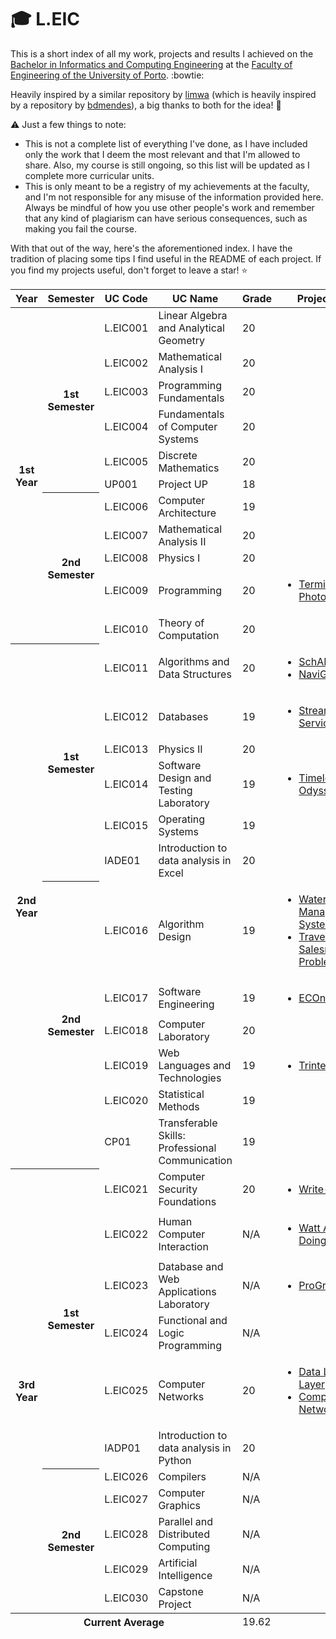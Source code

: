 # :mortar_board: L.EIC

This is a short index of all my work, projects and results I achieved on the [Bachelor in Informatics and Computing Engineering](https://sigarra.up.pt/feup/en/cur_geral.cur_view?pv_curso_id=22841&pv_ano_lectivo=2024) at the [Faculty of Engineering of the University of Porto](https://sigarra.up.pt/feup/en/web_page.Inicial). :bowtie:

Heavily inspired by a similar repository by [limwa](https://github.com/limwa/feup?tab=readme-ov-file) (which is heavily inspired by a repository by [bdmendes](https://github.com/bdmendes/feup)), a big thanks to both for the idea! :raised_hands:

:warning: Just a few things to note:
- This is not a complete list of everything I've done, as I have included only the work that I deem the most relevant and that I'm allowed to share. Also, my course is still ongoing, so this list will be updated as I complete more curricular units.
- This is only meant to be a registry of my achievements at the faculty, and I'm not responsible for any misuse of the information provided here. Always be mindful of how you use other people's work and remember that any kind of plagiarism can have serious consequences, such as making you fail the course.

With that out of the way, here's the aforementioned index. I have the tradition of placing some tips I find useful in the README of each project. If you find my projects useful, don't forget to leave a star! :star:

<table>
    <thead>
        <tr>
            <th>Year</th>
            <th>Semester</th>
            <th>UC Code</th>
            <th>UC Name</th>
            <th>Grade</th>
            <th>Project(s)</th>
        </tr>
    </thead>
    <tbody>
        <tr>
            <th rowspan="11">1st Year</th>
            <th rowspan="6">1st Semester</th>
            <td>L.EIC001</td>
            <td>Linear Algebra and Analytical Geometry</td>
            <td>20</td>
            <td></td>
        </tr>
        <tr>
            <td>L.EIC002</td>
            <td>Mathematical Analysis I</td>
            <td>20</td>
            <td></td>
        </tr>
        <tr>
            <td>L.EIC003</td>
            <td>Programming Fundamentals</td>
            <td>20</td>
            <td></td>
        </tr>
        <tr>
            <td>L.EIC004</td>
            <td>Fundamentals of Computer Systems</td>
            <td>20</td>
            <td></td>
        </tr>
        <tr>
            <td>L.EIC005</td>
            <td>Discrete Mathematics</td>
            <td>20</td>
            <td></td>
        </tr>
        <tr>
            <td>UP001</td>
            <td>Project UP</td>
            <td>18</td>
            <td></td>
        </tr>
        <tr>
            <th rowspan="5">2nd Semester</th>
            <td>L.EIC006</td>
            <td>Computer Architecture</td>
            <td>19</td>
            <td></td>
        </tr>
        <tr>
            <td>L.EIC007</td>
            <td>Mathematical Analysis II</td>
            <td>20</td>
            <td></td>
        </tr>
        <tr>
            <td>L.EIC008</td>
            <td>Physics I</td>
            <td>20</td>
            <td></td>
        </tr>
        <tr>
            <td>L.EIC009</td>
            <td>Programming</td>
            <td>20</td>
            <td><ul>
                <li><a href="https://github.com/Process-ing/feup-prog">Terminal Photoshop</a></li>
            </ul></td>
        </tr>
        <tr>
            <td>L.EIC010</td>
            <td>Theory of Computation</td>
            <td>20</td>
            <td></td>
        </tr>
        <tr>
            <th rowspan="12">2nd Year</th>
            <th rowspan="6">1st Semester</th>
            <td>L.EIC011</td>
            <td>Algorithms and Data Structures</td>
            <td>20</td>
            <td><ul>
                <li><a href="https://github.com/Process-ing/feup-aed1">SchAEDuler</a></li>
                <li><a href="https://github.com/Process-ing/feup-aed2">NaviGraph</a></li>
            </ul></td>
        </tr>
        <tr>
            <td>L.EIC012</td>
            <td>Databases</td>
            <td>19</td>
            <td><ul>
                <li><a href="https://github.com/Process-ing/feup-bd">Streaming Service DB</a></li>
            </ul></td>
        </tr>
        <tr>
            <td>L.EIC013</td>
            <td>Physics II</td>
            <td>20</td>
            <td></td>
        </tr>
        <tr>
            <td>L.EIC014</td>
            <td>Software Design and Testing Laboratory</td>
            <td>19</td>
            <td><ul>
                <li><a href="https://github.com/Process-ing/feup-ldts">Timeless Odyssey</a></li>
            </ul></td>
        </tr>
        <tr>
            <td>L.EIC015</td>
            <td>Operating Systems</td>
            <td>19</td>
            <td></td>
        </tr>
        <tr>
            <td>IADE01</td>
            <td>Introduction to data analysis in Excel</td>
            <td>20</td>
            <td></td>
        </tr>
        <tr>
            <th rowspan="6">2nd Semester</th>
            <td>L.EIC016</td>
            <td>Algorithm Design</td>
            <td>19</td>
            <td><ul>
                <li><a href="https://github.com/Process-ing/feup-da1">Water Management System</a></li>
                <li><a href="https://github.com/Process-ing/feup-da2">Travelling Salesman Problem</a></li>
            </ul></td>
        </tr>
        <tr>
            <td>L.EIC017</td>
            <td>Software Engineering</td>
            <td>19</td>
            <td><ul>
                <li><a href="https://github.com/Process-ing/feup-esof">ECOnnect</a></li>
            </ul></td>
        </tr>
        <tr>
            <td>L.EIC018</td>
            <td>Computer Laboratory</td>
            <td>20</td>
            <td></td>
        </tr>
        <tr>
            <td>L.EIC019</td>
            <td>Web Languages and Technologies</td>
            <td>19</td>
            <td><ul>
                <li><a href="https://github.com/Process-ing/feup-ltw">Trinted</a></li>
            </ul></td>
        </tr>
        <tr>
            <td>L.EIC020</td>
            <td>Statistical Methods</td>
            <td>19</td>
            <td></td>
        </tr>
        <tr>
            <td>CP01</td>
            <td>Transferable Skills: Professional Communication</td>
            <td>19</td>
            <td></td>
        </tr>
        <tr>
            <th rowspan="11">3rd Year</th>
            <th rowspan="6">1st Semester</th>
            <td>L.EIC021</td>
            <td>Computer Security Foundations</td>
            <td>20</td>
            <td><ul>
                <li><a href="https://github.com/Process-ing/feup-fsi">Write-Ups</a></li>
            </ul></td>
        </tr>
        <tr>
            <td>L.EIC022</td>
            <td>Human Computer Interaction</td>
            <td>N/A</td>
            <td><ul>
                <li><a href="https://github.com/Process-ing/feup-ipc">Watt Are You Doing?</a></li>
            </ul></td>
        </tr>
        <tr>
            <td>L.EIC023</td>
            <td>Database and Web Applications Laboratory</td>
            <td>N/A</td>
            <td><ul>
                <li><a href="https://github.com/Process-ing/feup-lbaw">ProGram</a></li>
            </ul></td>
        </tr>
        <tr>
            <td>L.EIC024</td>
            <td>Functional and Logic Programming</td>
            <td>N/A</td>
            <td></td>
        </tr>
        <tr>
            <td>L.EIC025</td>
            <td>Computer Networks</td>
            <td>20</td>
            <td><ul>
                <li><a href="https://github.com/Process-ing/feup-rcom1">Data Link Layer</a></li>
                <li><a href="https://github.com/Process-ing/feup-rcom2">Computer Networks</a></li>
            </ul></td>
        </tr>
        <tr>
            <td>IADP01</td>
            <td>Introduction to data analysis in Python</td>
            <td>20</td>
            <td></td>
        </tr>
        <tr>
            <th rowspan="5">2nd Semester</th>
            <td>L.EIC026</td>
            <td>Compilers</td>
            <td>N/A</td>
            <td></td>
        </tr>
        <tr>
            <td>L.EIC027</td>
            <td>Computer Graphics</td>
            <td>N/A</td>
            <td></td>
        </tr>
        <tr>
            <td>L.EIC028</td>
            <td>Parallel and Distributed Computing</td>
            <td>N/A</td>
            <td></td>
        </tr>
        <tr>
            <td>L.EIC029</td>
            <td>Artificial Intelligence</td>
            <td>N/A</td>
            <td></td>
        </tr>
        <tr>
            <td>L.EIC030</td>
            <td>Capstone Project</td>
            <td>N/A</td>
            <td></td>
        </tr>
    </tbody>
    <tfoot>
        <tr>
            <th colspan="4">Current Average</th>
            <td colspan="2">19.62</td>
        </tr>
    </tfoot>
</table>